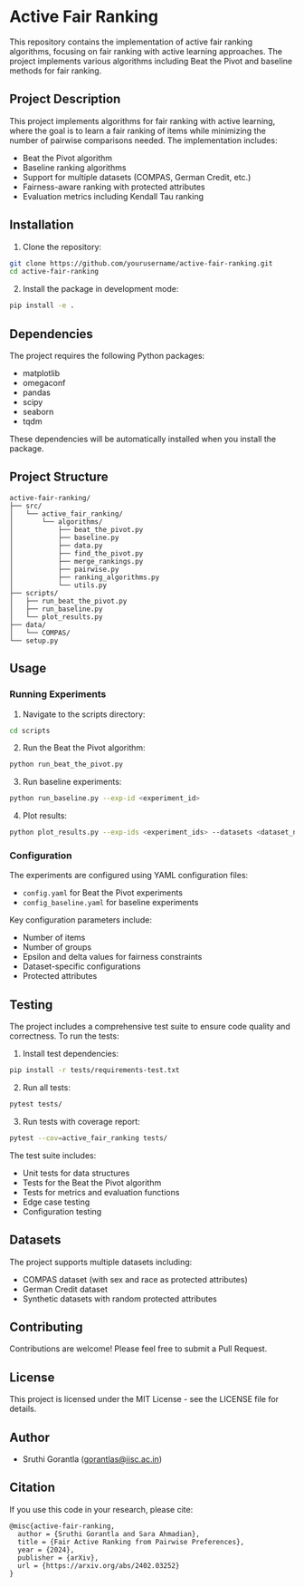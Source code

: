 # Active Fair Ranking

This repository contains the implementation of active fair ranking algorithms, focusing on fair ranking with active learning approaches. The project implements various algorithms including Beat the Pivot and baseline methods for fair ranking.

## Project Description

This project implements algorithms for fair ranking with active learning, where the goal is to learn a fair ranking of items while minimizing the number of pairwise comparisons needed. The implementation includes:

- Beat the Pivot algorithm
- Baseline ranking algorithms
- Support for multiple datasets (COMPAS, German Credit, etc.)
- Fairness-aware ranking with protected attributes
- Evaluation metrics including Kendall Tau ranking

## Installation

1. Clone the repository:
```bash
git clone https://github.com/yourusername/active-fair-ranking.git
cd active-fair-ranking
```

2. Install the package in development mode:
```bash
pip install -e .
```

## Dependencies

The project requires the following Python packages:
- matplotlib
- omegaconf
- pandas
- scipy
- seaborn
- tqdm

These dependencies will be automatically installed when you install the package.

## Project Structure

```
active-fair-ranking/
├── src/
│   └── active_fair_ranking/
│       └── algorithms/
│           ├── beat_the_pivot.py
│           ├── baseline.py
│           ├── data.py
│           ├── find_the_pivot.py
│           ├── merge_rankings.py
│           ├── pairwise.py
│           ├── ranking_algorithms.py
│           └── utils.py
├── scripts/
│   ├── run_beat_the_pivot.py
│   ├── run_baseline.py
│   └── plot_results.py
├── data/
│   └── COMPAS/
└── setup.py
```

## Usage

### Running Experiments

1. Navigate to the scripts directory:
```bash
cd scripts
```

2. Run the Beat the Pivot algorithm:
```bash
python run_beat_the_pivot.py
```

3. Run baseline experiments:
```bash
python run_baseline.py --exp-id <experiment_id>
```

4. Plot results:
```bash
python plot_results.py --exp-ids <experiment_ids> --datasets <dataset_names>
```

### Configuration

The experiments are configured using YAML configuration files:
- `config.yaml` for Beat the Pivot experiments
- `config_baseline.yaml` for baseline experiments

Key configuration parameters include:
- Number of items
- Number of groups
- Epsilon and delta values for fairness constraints
- Dataset-specific configurations
- Protected attributes

## Testing

The project includes a comprehensive test suite to ensure code quality and correctness. To run the tests:

1. Install test dependencies:
```bash
pip install -r tests/requirements-test.txt
```

2. Run all tests:
```bash
pytest tests/
```

3. Run tests with coverage report:
```bash
pytest --cov=active_fair_ranking tests/
```

The test suite includes:
- Unit tests for data structures
- Tests for the Beat the Pivot algorithm
- Tests for metrics and evaluation functions
- Edge case testing
- Configuration testing

## Datasets

The project supports multiple datasets including:
- COMPAS dataset (with sex and race as protected attributes)
- German Credit dataset
- Synthetic datasets with random protected attributes

## Contributing

Contributions are welcome! Please feel free to submit a Pull Request.

## License

This project is licensed under the MIT License - see the LICENSE file for details.

## Author

- Sruthi Gorantla (gorantlas@iisc.ac.in)

## Citation

If you use this code in your research, please cite:
```
@misc{active-fair-ranking,
  author = {Sruthi Gorantla and Sara Ahmadian},
  title = {Fair Active Ranking from Pairwise Preferences},
  year = {2024},
  publisher = {arXiv},
  url = {https://arxiv.org/abs/2402.03252}
}
```
